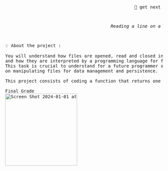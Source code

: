 <pre>                                                 📖 get_next_line : </pre><br>
<pre>                                        <i>Reading a line on a fd is way too tedious </i><pre><br>
💡 About the project : <br>
You will understand how files are opened, read and closed in an OS,
and how they are interpreted by a programming language for further analysis.
This task is crucial to understand for a future programmer since much of the time is based
on manipulating files for data management and persistence. <br>
This project consists of coding a function that returns one line at a time from a text file.

Final Grade
<img width="230" alt="Screen Shot 2024-01-01 at 12 06 54 PM" src="https://github.com/fateemaazaahraae/get_next_line/assets/133344215/8d93ef18-3605-4d31-94a4-d4c4ee35f55a">
